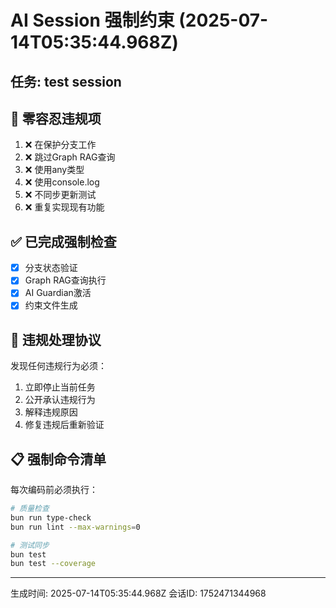 # AI Session 强制约束 (2025-07-14T05:35:44.968Z)

## 任务: test session

## 🚨 零容忍违规项
1. ❌ 在保护分支工作
2. ❌ 跳过Graph RAG查询  
3. ❌ 使用any类型
4. ❌ 使用console.log
5. ❌ 不同步更新测试
6. ❌ 重复实现现有功能

## ✅ 已完成强制检查
- [x] 分支状态验证
- [x] Graph RAG查询执行
- [x] AI Guardian激活
- [x] 约束文件生成

## 🔴 违规处理协议
发现任何违规行为必须：
1. 立即停止当前任务
2. 公开承认违规行为
3. 解释违规原因
4. 修复违规后重新验证

## 📋 强制命令清单
每次编码前必须执行：
```bash
# 质量检查
bun run type-check
bun run lint --max-warnings=0

# 测试同步
bun test
bun test --coverage
```

---
生成时间: 2025-07-14T05:35:44.968Z
会话ID: 1752471344968
